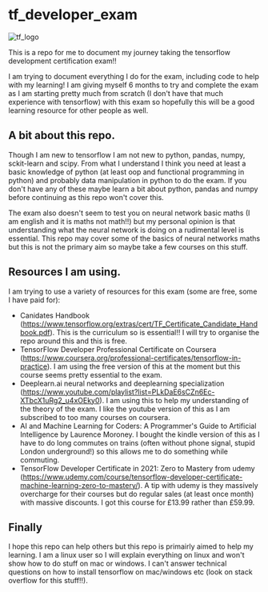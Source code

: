 # tf_developer_exam

![tf_logo](https://user-images.githubusercontent.com/47508257/132955144-5fe2ff22-1a8e-43b5-a205-31546fd86b7a.jpg)



This is a repo for me to document my journey taking the tensorflow development certification exam!!

I am trying to document everything I do for the exam, including code to help with my learning! I am giving myself 6 months to try and complete the exam as I am starting pretty much from scratch (I don't have that much experience with tensorflow) with this exam so hopefully this will be a good learning resource for other people as well.

## A bit about this repo.
Though I am new to tensorflow I am not new to python, pandas, numpy, sckit-learn and scipy. From what I understand I think you need at least a basic knowledge of python (at least oop and functional programming in python) and probably data manipulation in python to do the exam. If you don't have any of these maybe learn a bit about python, pandas and numpy before continuing as this repo won't cover this. 

The exam also doesn't seem to test you on neural network basic maths (I am english and it is maths not math!!) but my personal opinion is that understanding what the neural network is doing on a rudimental level is essential. This repo may cover some of the basics of neural networks maths but this is not the primary aim so maybe take a few courses on this stuff.

## Resources I am using.
I am trying to use a variety of resources for this exam (some are free, some I have paid for):

- Canidates Handbook (https://www.tensorflow.org/extras/cert/TF_Certificate_Candidate_Handbook.pdf). This is the curriculum so is essential!! I will try to organise the repo around this and this is free.
- TensorFlow Developer Professional Certificate on Coursera (https://www.coursera.org/professional-certificates/tensorflow-in-practice). I am using the free version of this at the moment but this course seems pretty essential to the exam.
- Deeplearn.ai neural networks and deeplearning specialization (https://www.youtube.com/playlist?list=PLkDaE6sCZn6Ec-XTbcX1uRg2_u4xOEky0). I am using this to help my understanding of the theory of the exam. I like the youtube version of this as I am subscribed to too many courses on coursera.
- AI and Machine Learning for Coders: A Programmer's Guide to Artificial Intelligence by Laurence Moroney. I bought the kindle version of this as I have to do long commutes on trains (often without phone signal, stupid London underground!) so this allows me to do something while commuting.
- TensorFlow Developer Certificate in 2021: Zero to Mastery from udemy (https://www.udemy.com/course/tensorflow-developer-certificate-machine-learning-zero-to-mastery/). A tip with udemy is they massively overcharge for their courses but do regular sales (at least once month) with massive discounts. I got this course for £13.99 rather than £59.99.


## Finally

I hope this repo can help others but this repo is primairly aimed to help my learning. I am a linux user so I will explain everything on linux and won't show how to do stuff on mac or windows. I can't answer technical questions on how to install tensorflow on mac/windows etc (look on stack overflow for this stuff!!).
